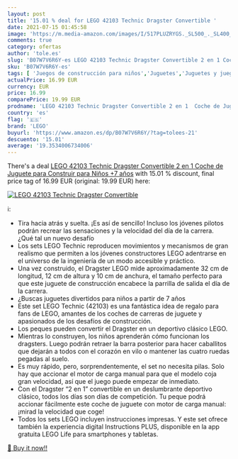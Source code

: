 ```yaml
---
layout: post
title: '15.01 % deal for LEGO 42103 Technic Dragster Convertible '
date: 2021-07-15 01:45:58
image: 'https://m.media-amazon.com/images/I/517PLUZRYGS._SL500_._SL400_.jpg'
comments: true
category: ofertas
author: 'tole.es'
slug: 'B07W7V6R6Y-es LEGO 42103 Technic Dragster Convertible 2 en 1 Coche de...'
sku: 'B07W7V6R6Y-es'
tags: [ 'Juegos de construcción para niños','Juguetes','Juguetes y juegos','lego', ]
actualPrice: 16.99 EUR
currency: EUR
price: 16.99
comparePrice: 19.99 EUR
prodname: 'LEGO 42103 Technic Dragster Convertible 2 en 1  Coche de Juguete para Construir para Niños +7 años'
country: 'es'
flag: '🇪🇸'
brand: 'LEGO'
buyurl: 'https://www.amazon.es/dp/B07W7V6R6Y/?tag=tolees-21'
descuento: '15.01'
average: '19.3534006734006'
---
```


There's a deal [LEGO 42103 Technic Dragster Convertible 2 en 1  Coche de Juguete para Construir para Niños +7 años](https://www.amazon.es/dp/B07W7V6R6Y/?tag=tolees-21)  with  15.01 % discount, final price tag of  16.99 EUR (original: 19.99 EUR) here:

[![LEGO 42103 Technic Dragster Convertible ](https://m.media-amazon.com/images/I/517PLUZRYGS._SL500_._SL400_.jpg)](https://www.amazon.es/dp/B07W7V6R6Y/?tag=tolees-21)

ℹ️:

- Tira hacia atrás y suelta. ¡Es así de sencillo! Incluso los jóvenes pilotos podrán recrear las sensaciones y la velocidad del día de la carrera. ¿Qué tal un nuevo desafío
- Los sets LEGO Technic reproducen movimientos y mecanismos de gran realismo que permiten a los jóvenes constructores LEGO adentrarse en el universo de la ingeniería de un modo accesible y práctico.
- Una vez construido, el Dragster LEGO mide aproximadamente 32 cm de longitud, 12 cm de altura y 10 cm de anchura, el tamaño perfecto para que este juguete de construcción encabece la parrilla de salida el día de la carrera.
- ¿Buscas juguetes divertidos para niños a partir de 7 años
- Este set LEGO Technic (42103) es una fantástica idea de regalo para fans de LEGO, amantes de los coches de carreras de juguete y apasionados de los desafíos de construcción.
- Los peques pueden convertir el Dragster en un deportivo clásico LEGO.
- Mientras lo construyen, los niños aprenderán cómo funcionan los dragsters. Luego podrán retraer la barra posterior para hacer caballitos que dejarán a todos con el corazón en vilo o mantener las cuatro ruedas pegadas al suelo.
- Es muy rápido, pero, sorprendentemente, el set no necesita pilas. Solo hay que accionar el motor de carga manual para que el modelo coja gran velocidad, así que el juego puede empezar de inmediato.
- Con el Dragster “2 en 1” convertible en un deslumbrante deportivo clásico, todos los días son días de competición. Tu peque podrá accionar fácilmente este coche de juguete con motor de carga manual: ¡mirad la velocidad que coge!
- Todos los sets LEGO incluyen instrucciones impresas. Y este set ofrece también la experiencia digital Instructions PLUS, disponible en la app gratuita LEGO Life para smartphones y tabletas.

[🛒 Buy it now!!](https://www.amazon.es/dp/B07W7V6R6Y/?tag=tolees-21)
